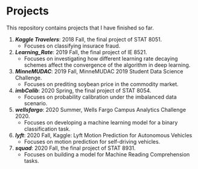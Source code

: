 # Projects

This repository contains projects that I have finished so far.
1. *__Kaggle Travelers__*: 2018 Fall, the final project of STAT 8051.
   - Focuses on classifying insurace fraud.
2. *__Learning_Rate__*: 2019 Fall, the final project of IE 8521.
   - Focuses on investigating how different learning rate decaying schemes affect the convergence of the algorithm in deep learning.
3. *__MinneMUDAC__*: 2019 Fall, MinneMUDAC 2019 Student Data Science Challenge.
   - Focuses on prediting soybean price in the commodity market.
4. *__imbCalib__*: 2020 Spring, the final project of STAT 8054.
   - Focuses on probability calibration under the imbalanced data scenario.
5. *__wellsfargo__*: 2020 Summer, Wells Fargo Campus Analytics Challenge 2020.
   - Focuses on developing a machine learning model for a binary classification task.
6. *__lyft__*: 2020 Fall, Kaggle: Lyft Motion Prediction for Autonomous Vehicles
   - Focuses on motion prediction for self-driving vehicles.
7. *__squad__*: 2020 Fall, the final project of STAT 8931.
   - Focuses on building a model for Machine Reading Comprehension tasks.